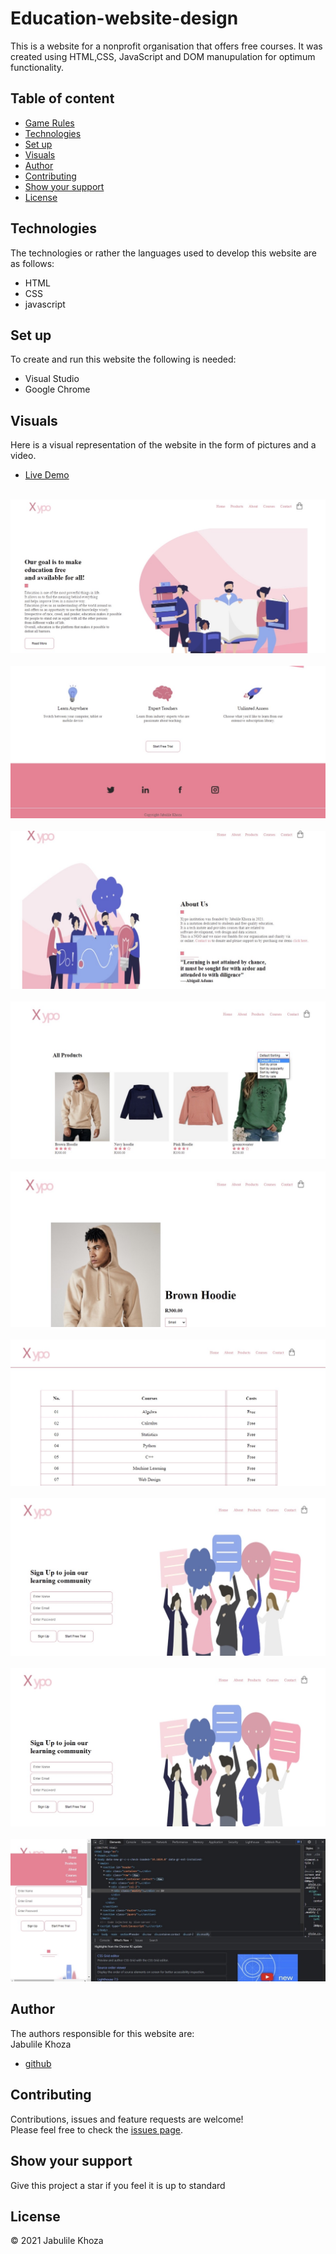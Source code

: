 # Education-website-design
This is a website for a nonprofit organisation that offers free courses. It was created using HTML,CSS, JavaScript and DOM manupulation for optimum functionality.
 ## Table of content
 * [Game Rules](#game-rules)
 * [Technologies](#technologies)
 * [Set up](#set-up)
 * [Visuals](#visuals)
 * [Author](#author)
 * [Contributing](#contributing)
 * [Show your support](#show-your-support)
 * [License](#license)
 
 ## Technologies
 The technologies or rather the languages used to develop this website are as follows:
 * HTML
 * CSS
 * javascript

 
 ## Set up
 To create and run this website the following is needed:
 * Visual Studio
 * Google Chrome
 
 ## Visuals
 Here is a visual representation of the website in the form of pictures and a video.
 * [Live Demo](https://github.com/Jabulile96/Education-website-design/blob/main/videos/webvid.mp4) <br/><br/>

 
  ![](https://github.com/Jabulile96/Education-website-design/blob/main/images/image1.jpeg)<br/><br/>
  ![](https://github.com/Jabulile96/Education-website-design/blob/main/images/image2.jpeg)<br/><br/>
  ![](https://github.com/Jabulile96/Education-website-design/blob/main/images/image3.jpeg)<br/><br/>
  ![](https://github.com/Jabulile96/Education-website-design/blob/main/images/image4.jpeg)<br/><br/>
  ![](https://github.com/Jabulile96/Education-website-design/blob/main/images/image5.jpg)<br/><br/>
  ![](https://github.com/Jabulile96/Education-website-design/blob/main/images/image6.jpg)<br/><br/>
  ![](https://github.com/Jabulile96/Education-website-design/blob/main/images/image7.jpg)<br/><br/>
  ![](https://github.com/Jabulile96/Education-website-design/blob/main/images/image7.jpg)<br/><br/>
  ![](https://github.com/Jabulile96/Education-website-design/blob/main/images/image9.jpg)
 
 ## Author
 The authors responsible for this website are:<br/>
 Jabulile Khoza
 * [github](https://github.com/Jabulile96)
 
 ## Contributing
 Contributions, issues and feature requests are welcome!<br/>
 Please feel free to check the [issues page](https://github.com/Jabulile96/Education-website-design/issues).
 
 ## Show your support
 Give this project a star if you feel it is up to standard
 
 ## License
 &copy; 2021 Jabulile Khoza<br/>
 

